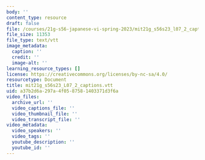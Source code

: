 ```yaml
---
body: ''
content_type: resource
draft: false
file: /courses/21g-s56-japanese-vi-spring-2023/mit21g_s56s23_l07_2_captions.vtt
file_size: 11353
file_type: text/vtt
image_metadata:
  caption: ''
  credit: ''
  image-alt: ''
learning_resource_types: []
license: https://creativecommons.org/licenses/by-nc-sa/4.0/
resourcetype: Document
title: mit21g_s56s23_L07_2_captions.vtt
uid: a37b2d6a-297a-4f05-8758-1403371d3f6a
video_files:
  archive_url: ''
  video_captions_file: ''
  video_thumbnail_file: ''
  video_transcript_file: ''
video_metadata:
  video_speakers: ''
  video_tags: ''
  youtube_description: ''
  youtube_id: ''
---
```

